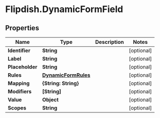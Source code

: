 # Flipdish.DynamicFormField

## Properties
Name | Type | Description | Notes
------------ | ------------- | ------------- | -------------
**Identifier** | **String** |  | [optional] 
**Label** | **String** |  | [optional] 
**Placeholder** | **String** |  | [optional] 
**Rules** | [**DynamicFormRules**](DynamicFormRules.md) |  | [optional] 
**Mapping** | **{String: String}** |  | [optional] 
**Modifiers** | **[String]** |  | [optional] 
**Value** | **Object** |  | [optional] 
**Scopes** | **String** |  | [optional] 


